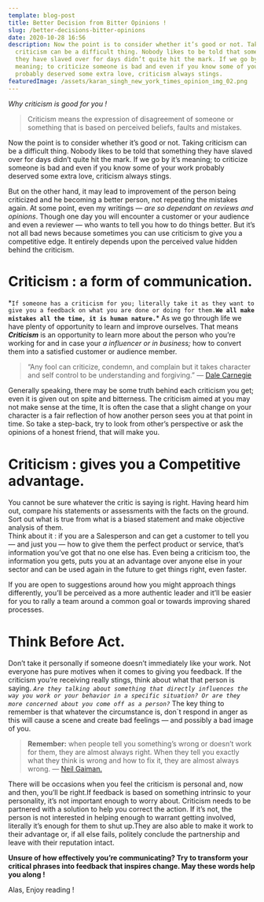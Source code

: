 ```yaml
---
template: blog-post
title: Better Decision from Bitter Opinions !
slug: /better-decisions-bitter-opinions
date: 2020-10-28 16:56
description: Now the point is to consider whether it’s good or not. Taking
  criticism can be a difficult thing. Nobody likes to be told that something
  they have slaved over for days didn’t quite hit the mark. If we go by it’s
  meaning; to criticize someone is bad and even if you know some of your work
  probably deserved some extra love, criticism always stings.
featuredImage: /assets/karan_singh_new_york_times_opinion_img_02.png
---
```

<!--StartFragment-->

*Why criticism is good for you !*

<!--EndFragment--><!--StartFragment-->

> Criticism means the expression of disagreement of someone or something that is based on perceived beliefs, faults and mistakes.

<!--EndFragment--><!--StartFragment-->

Now the point is to consider whether it’s good or not. Taking criticism can be a difficult thing. Nobody likes to be told that something they have slaved over for days didn’t quite hit the mark. If we go by it’s meaning; to criticize someone is bad and even if you know some of your work probably deserved some extra love, criticism always stings.

<!--EndFragment--><!--StartFragment-->

But on the other hand, it may lead to improvement of the person being criticized and he becoming a better person, not repeating the mistakes again. At some point, even my writings — *are so dependant on reviews and opinions*. Though one day you will encounter a customer or your audience and even a reviewer — who wants to tell you how to do things better. But it’s not all bad news because sometimes you can use criticism to give you a competitive edge. It entirely depends upon the perceived value hidden behind the criticism.

# Criticism : a form of communication.

\*`If someone has a criticism for you; literally take it as they want to give you a feedback on what you are done or doing for them.`**`We all make mistakes all the time, it is human nature.`*** As we go through life we have plenty of opportunity to learn and improve ourselves. That means ***Criticism*** is an opportunity to learn more about the person who you’re working for and in case your *a influencer or in business;* how to convert them into a satisfied customer or audience member.

<!--EndFragment--><!--StartFragment-->

> “Any fool can criticize, condemn, and complain but it takes character and self control to be understanding and forgiving.” — [Dale Carnegie](https://www.dalecarnegie.com/en)

<!--EndFragment--><!--StartFragment-->

Generally speaking, there may be some truth behind each criticism you get; even it is given out on spite and bitterness. The criticism aimed at you may not make sense at the time, It is often the case that a slight change on your character is a fair reflection of how another person sees you at that point in time. So take a step-back, try to look from other’s perspective or ask the opinions of a honest friend, that will make you.

<!--EndFragment--><!--StartFragment-->

# Criticism : gives you a Competitive advantage.

You cannot be sure whatever the critic is saying is right. Having heard him out, compare his statements or assessments with the facts on the ground. Sort out what is true from what is a biased statement and make objective analysis of them.\
Think about it : if you are a Salesperson and can get a customer to tell you — and just you — how to give them the perfect product or service, that’s information you’ve got that no one else has. Even being a criticism too, the information you gets, puts you at an advantage over anyone else in your sector and can be used again in the future to get things right, even faster.

If you are open to suggestions around how you might approach things differently, you’ll be perceived as a more authentic leader and it’ll be easier for you to rally a team around a common goal or towards improving shared processes.

<!--EndFragment--><!--StartFragment-->

# Think Before Act.

Don’t take it personally if someone doesn’t immediately like your work. Not everyone has pure motives when it comes to giving you feedback. If the criticism you’re receiving really stings, think about what that person is saying. *`Are they talking about something that directly influences the way you work or your behavior in a specific situation? Or are they more concerned about you come off as a person?`* The key thing to remember is that whatever the circumstance is, don´t respond in anger as this will cause a scene and create bad feelings — and possibly a bad image of you.

<!--EndFragment--><!--StartFragment-->

> **Remember:** when people tell you something’s wrong or doesn’t work for them, they are almost always right. When they tell you exactly what they think is wrong and how to fix it, they are almost always wrong. — [Neil Gaiman.](https://www.neilgaiman.com/)

<!--EndFragment--><!--StartFragment-->

There will be occasions when you feel the criticism is personal and, now and then, you’ll be right.If feedback is based on something intrinsic to your personality, it’s not important enough to worry about. Criticism needs to be partnered with a solution to help you correct the action. If it’s not, the person is not interested in helping enough to warrant getting involved, literally it’s enough for them to shut up.They are also able to make it work to their advantage or, if all else fails, politely conclude the partnership and leave with their reputation intact.

**Unsure of how effectively you’re communicating? Try to transform your critical phrases into feedback that inspires change. May these words help you along !**

Alas, Enjoy reading !

<!--EndFragment-->